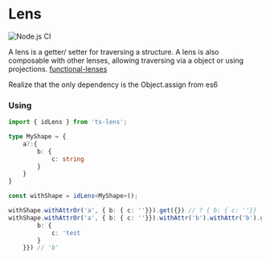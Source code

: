 # Lens
![Node.js CI](https://github.com/Blu-J/ts-lens/workflows/Node.js%20CI/badge.svg)

A lens is a getter/ setter for traversing a structure.
A lens is also composable with other lenses, allowing traversing via a object or using projections.
[functional-lenses](https://medium.com/@dtipson/functional-lenses-d1aba9e52254)

Realize that the only dependency is the Object.assign from es6

### Using

```ts
import { idLens } from 'ts-lens';

type MyShape = {
	a?:{
		b: {
			c: string
		}
	}
}

const withShape = idLens<MyShape>();

withShape.withAttrOr('a', { b: { c: ''}}).get({}) // ? { b: { c: ''}}
withShape.withAttrOr('a', { b: { c: ''}}).withAttr('b').withAttr('b').get({a:{
		b: {
			c: 'test
		}
	}}) // 'b'
```
